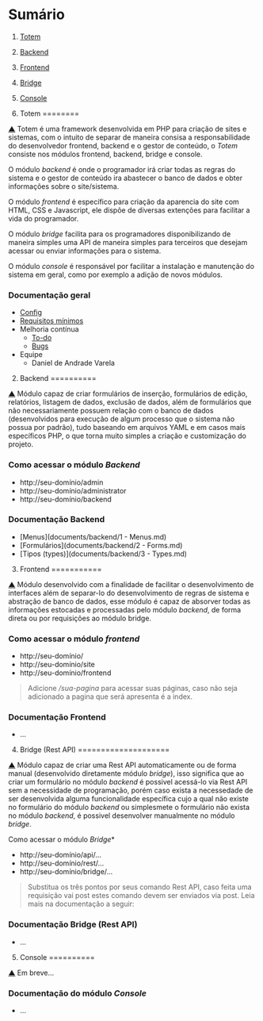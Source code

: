 Sumário                                                                                                                                    <a name="summary"></a>
=======

1. [Totem](#intro)
2. [Backend](#backend)
3. [Frontend](#frontend)
4. [Bridge](#bridge)
5. [Console](#console)


1. Totem                                                                                                                                   <a name="intro"></a>
========

[▲](#summary) Totem é uma framework desenvolvida em PHP para criação de sites e 
sistemas, com o intuito de separar de maneira consisa a responsabilidade do desenvolvedor 
frontend, backend e o gestor de conteúdo, o *Totem* consiste nos módulos frontend,
backend, bridge e console.

O módulo *backend* é onde o programador irá criar todas as regras do sistema e o 
gestor de conteúdo  ira abastecer o banco de dados e obter informações sobre o site/sistema.

O módulo *frontend* é específico para criação da aparencia do site com HTML, CSS 
e Javascript, ele dispõe de diversas extenções para facilitar a vida do programador.

O módulo *bridge* facilita para os programadores disponibilizando de maneira simples 
uma API de maneira simples para terceiros que desejam acessar ou enviar informações 
para o sistema.

O módulo *console* é responsável por facilitar a instalação e manutenção do sistema 
em geral, como por exemplo a adição de novos módulos.

### Documentação geral

- [Config](documents/default/config.md)
- [Requisitos mínimos](#)
- Melhoria contínua
    - [To-do](documents/default/todo.md)
    - [Bugs](documents/default/bugs.md)
- Equipe
    - Daniel de Andrade Varela


2. Backend                                                                                                                                 <a name="backend"></a>
==========

[▲](#summary) Módulo capaz de criar formulários de inserção, formulários de edição, 
relatórios, listagem de dados, exclusão de dados, além de formulários que não necessariamente 
possuem relação com o banco de dados (desenvolvidos para execução de algum processo 
que o sistema não possua por padrão), tudo baseando em arquivos YAML e em casos mais 
específicos PHP, o que torna muito simples a criação e customização do projeto.

### Como acessar o módulo *Backend* 

- http://seu-domínio/admin
- http://seu-domínio/administrator
- http://seu-domínio/backend

### Documentação Backend

- [Menus](documents/backend/1 - Menus.md)
- [Formulários](documents/backend/2 - Forms.md)
- [Tipos (types)](documents/backend/3 - Types.md)


3. Frontend                                                                                                                                <a name="frontend"></a>
===========

[▲](#summary) Módulo desenvolvido com a finalidade de facilitar o desenvolvimento 
de interfaces além de separar-lo do desenvolvimento de regras de sistema e abstração 
de banco de dados, esse módulo é capaz de absorver todas as informações estocadas 
e processadas pelo módulo *backend*, de forma direta ou por requisições ao módulo 
bridge.

### Como acessar o módulo *frontend*

- http://seu-domínio/
- http://seu-domínio/site
- http://seu-domínio/frontend

> Adicione */sua-pagina* para acessar suas páginas, caso não seja adicionado a pagina 
> que será apresenta é a index.

### Documentação Frontend

- ...


4. Bridge (Rest API)                                                                                                                       <a name="bridge"></a>
====================

[▲](#summary) Módulo capaz de criar uma Rest API automaticamente ou de forma manual 
(desenvolvido diretamente módulo *bridge*), isso significa que ao criar um formulário 
no módulo *backend* é possivel acessá-lo via Rest API sem a necessidade de programação, 
porém caso exista a necessedade de ser desenvolvida alguma funcionalidade específica 
cujo a qual não existe no formulário do módulo *backend* ou simplesmete o formulário
não exista no módulo *backend*, é possivel desenvolver manualmente no módulo *bridge*.

Como acessar o módulo *Bridge**
- http://seu-domínio/api/...
- http://seu-domínio/rest/...
- http://seu-domínio/bridge/...

> Substitua os três pontos por seus comando Rest API, caso feita uma requisição 
> vai post estes comando devem ser enviados via post. Leia mais na documentação 
> a seguir:

### Documentação Bridge (Rest API)

- ...


5. Console                                                                                                                                 <a name="console"></a>
==========

[▲](#summary) Em breve...

### Documentação do módulo *Console*

- ...
